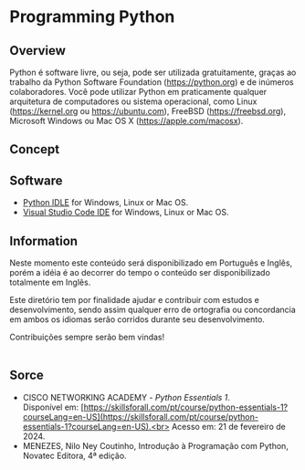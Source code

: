 # Programming Python
## Overview
<!--
<p align="center"> 
<img src="/TOOLS/IMG/IDE-C.png" width="400" align="center">
</p 
-->

Python é software livre, ou seja, pode ser utilizada gratuitamente, graças ao trabalho da Python Software Foundation (https://python.org) e de inúmeros colaboradores. Você pode utilizar Python em praticamente qualquer arquitetura de computadores ou sistema operacional, como Linux (https://kernel.org ou https://ubuntu.com), FreeBSD (https://freebsd.org), Microsoft Windows ou Mac OS X (https://apple.com/macosx).
## Concept


## Software
* [Python IDLE](https://www.python.org/downloads/) for Windows, Linux or Mac OS.
* [Visual Studio Code IDE](https://code.visualstudio.com) for Windows, Linux or Mac OS.


   
## Information
Neste momento este conteúdo será disponibilizado em Português e Inglês, porém a idéia 
é ao decorrer do tempo o conteúdo ser disponibilizado totalmente em Inglês.
<br>

Este diretório tem por finalidade ajudar e contribuir com estudos e desenvolvimento, 
sendo assim qualquer erro de ortografia ou concordancia em ambos os idiomas serão corridos
durante seu desenvolvimento. 
<br>

Contribuições sempre serão bem vindas!    
<br>   
   
## Sorce
- CISCO NETWORKING ACADEMY - *Python Essentials 1*.<br>Disponível em: [https://skillsforall.com/pt/course/python-essentials-1?courseLang=en-US](https://skillsforall.com/pt/course/python-essentials-1?courseLang=en-US).<br> Acesso em: 21 de fevereiro de 2024.
- MENEZES, Nilo Ney Coutinho, Introdução à Programação com Python, Novatec Editora, 4ª edição.
